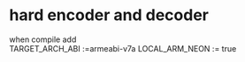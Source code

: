 hard encoder and decoder
=======
when compile add  
TARGET_ARCH_ABI :=armeabi-v7a
LOCAL_ARM_NEON := true
